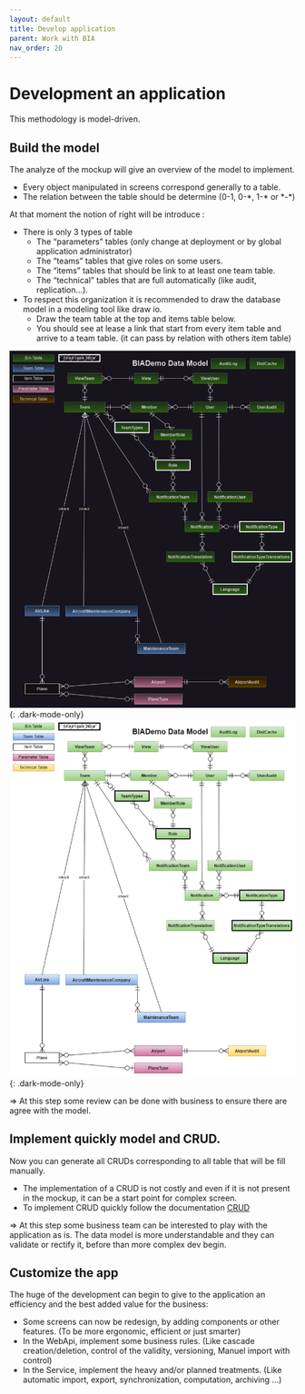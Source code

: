```yaml
---
layout: default
title: Develop application
parent: Work with BIA
nav_order: 20
---
```


# Development an application

This methodology is model-driven.

## Build the model
The analyze of the mockup will give an overview of the model to implement.
- Every object manipulated in screens correspond generally to a table.
- The relation between the table should be determine (0-1, 0-\*, 1-\* or \*-\*)
  
At that moment the notion of right will be introduce :
- There is only 3 types of table
  - The “parameters” tables (only change at deployment or by global application administrator)
  - The “teams” tables that give roles on some users.
  - The “items” tables that should be link to at least one team table.
  - The “technical” tables that are full automatically (like audit, replication...).
- To respect this organization it is recommended to draw the database model in a modeling tool like draw io.
  - Draw the team table at the top and items table below.
  - You should see at lease a link that start from every item table and arrive to a team table. (it can pass by relation with others item table)


![BIADemo Data Model](../../Images/DataModel.dark.png#gh-dark-mode-only)
{: .dark-mode-only}
![BIADemo Data Model](../../Images/DataModel.light.png#gh-light-mode-only)
{: .dark-mode-only}


=> At this step some review can be done with business to ensure there are agree with the model.

## Implement quickly model and CRUD.
Now you can generate all CRUDs corresponding to all table that will be fill manually.
- The implementation of a CRUD is not costly and even if it is not present in the mockup, it can be a start point for complex screen.
- To implement CRUD quickly follow the documentation [CRUD](../30-DeveloperGuide/20-Features/20-CRUD/CRUD.md)

=> At this step some business team can be interested to play with the application as is. The data model is more understandable and they can validate or rectify it, before than more complex dev begin.

## Customize the app
The huge of the development can begin to give to the application an efficiency and the best added value for the business:
- Some screens can now be redesign, by adding components or other features. (To be more ergonomic, efficient or just smarter)
- In the WebApi, implement some business rules. (Like cascade creation/deletion, control of the validity, versioning, Manuel import with control)
- In the Service, implement the heavy and/or planned treatments. (Like automatic import, export, synchronization, computation, archiving ...)
